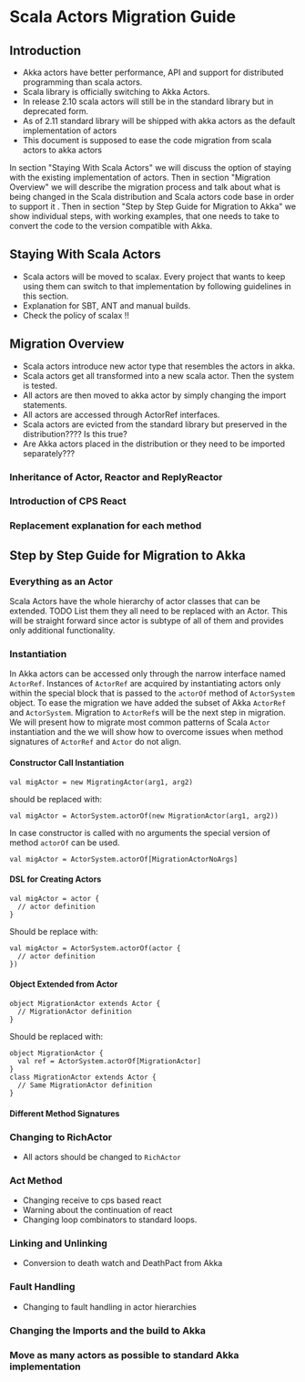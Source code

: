 # Scala Actors Migration Guide 

## Introduction
* Akka actors have better performance, API and support for distributed programming than scala actors. 
* Scala library is officially switching to Akka Actors.  
* In release 2.10 scala actors will still be in the standard library but in deprecated form. 
* As of 2.11 standard library will be shipped with akka actors as the default implementation of actors
* This document is supposed to ease the code migration from scala actors to akka actors

In section "Staying With Scala Actors" we will discuss the option of staying with the existing implementation of actors. Then in section "Migration Overview" we will describe the migration process and talk about what is being changed in the Scala distribution and Scala actors code base in order to support it . 
Then in section "Step by Step Guide for Migration to Akka" we show individual steps, with working examples, that one needs to take to convert the code to the version compatible with Akka. 

## Staying With Scala Actors
* Scala actors will be moved to scalax. Every project that wants to keep using them can switch to that implementation by following guidelines in this section.
* Explanation for SBT, ANT and manual builds.
* Check the policy of scalax !!

## Migration Overview

* Scala actors introduce new actor type that resembles the actors in akka.
* Scala actors get all transformed into a new scala actor. Then the system is tested. 
* All actors are then moved to akka actor by simply changing the import statements.
* All actors are accessed through ActorRef interfaces.
* Scala actors are evicted from the standard library but preserved in the distribution???? Is this true? 
* Are Akka actors placed in the distribution or they need to be imported separately??? 

### Inheritance of Actor, Reactor and ReplyReactor 

### Introduction of CPS React

### Replacement explanation for each method



## Step by Step Guide for Migration to Akka

### Everything as an Actor
 Scala Actors have the whole hierarchy of actor classes that can be extended. TODO List them
 they all need to be replaced with an Actor. This will be straight forward since actor is subtype of all of them and provides only additional functionality. 


### Instantiation

In Akka actors can be accessed only through the narrow interface named `ActorRef`. Instances of `ActorRef` are acquired by instantiating actors only within the special block that is passed to the `actorOf` method of `ActorSystem` object. To ease the migration we have added the subset of Akka `ActorRef` and `ActorSystem`.
Migration to `ActorRef`s will be the next step in migration. We will present how to migrate most common patterns of Scala `Actor` instantiation and the we will show how to overcome issues when method signatures of `ActorRef` and `Actor` do not align.  

#### Constructor Call Instantiation
 
    val migActor = new MigratingActor(arg1, arg2) 

should be replaced with: 
 
    val migActor = ActorSystem.actorOf(new MigrationActor(arg1, arg2))
 
In case constructor is called with no arguments the special version of method `actorOf` can be used.
 
    val migActor = ActorSystem.actorOf[MigrationActorNoArgs]
 
#### DSL for Creating Actors

    val migActor = actor { 
      // actor definition
    }

   Should be replace with: 

    val migActor = ActorSystem.actorOf(actor {
      // actor definition
    })

#### Object Extended from Actor

    object MigrationActor extends Actor { 
      // MigrationActor definition 
    }
    
Should be replaced with:

    object MigrationActor {
      val ref = ActorSystem.actorOf[MigrationActor]
    } 
    class MigrationActor extends Actor {
      // Same MigrationActor definition
    }
     
#### Different Method Signatures


### Changing to RichActor
* All actors should be changed to `RichActor`

### Act Method
* Changing receive to cps based react
* Warning about the continuation of react
* Changing loop combinators to standard loops. 

### Linking and Unlinking 
* Conversion to death watch and DeathPact from Akka

### Fault Handling 
* Changing to fault handling in actor hierarchies

### Changing the Imports and the build to Akka 

### Move as many actors as possible to standard Akka implementation 
